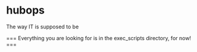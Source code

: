 # hubops
The way IT is supposed to be

=== Everything you are looking for is in the exec_scripts directory, for now! ===
